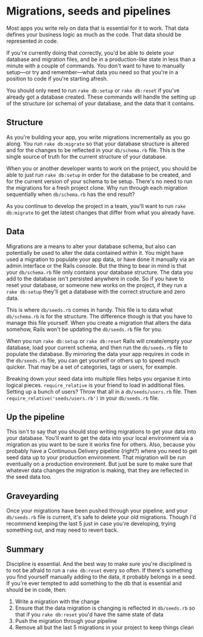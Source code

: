 # Migrations, seeds and pipelines

Most apps you write rely on data that is essential for it to work. That data defines your business logic as much as the code. That data should be represented _in_ code. 

If you're currently doing that correctly, you'd be able to delete your database and migration files, and be in a production-like state in less than a minute with a couple of commands. You don't want to have to manually setup—or try and remember—what data you need so that you're in a position to code if you're starting afresh.

You should only need to run `rake db:setup` or `rake db:reset` if you've already got a database created. These commands will handle the setting up of the structure (or schema) of your database, and the data that it contains.

## Structure

As you're building your app, you write migrations incrementally as you go along. You run `rake db:migrate` so that your database structure is altered and for the changes to be reflected in your `db/schema.rb` file. This is the single source of truth for the current structure of your database.

When you or another developer wants to work on the project, you should be able to just run `rake db:setup` in order for the database to be created, and for the current version of your schema to be setup. There's no need to run the migrations for a fresh project clone. Why run through each migration sequentially when `db/schema.rb` has the end result?

As you continue to develop the project in a team, you'll want to run `rake db:migrate` to get the latest changes that differ from what you already have.

## Data

Migrations are a means to alter your database schema, but also can potentially be used to alter the data contained within it. You might have used a migration to populate your app data, or have done it manually via an admin interface or the Rails console. But the thing to bear in mind is that your `db/schema.rb` file only contains your database structure. The data you add to the database isn't persisted anywhere in code. So if you have to reset your database, or someone new works on the project, if they run a `rake db:setup` they'll get a database with the correct structure and zero data.

This is where `db/seeds.rb` comes in handy. This file is to data what `db/schema.rb` is for the structure. The difference though is that you have to manage this file yourself. When you create a migration that alters the data somehow, Rails won't be updating the `db/seeds.rb` file for you.

When you run `rake db:setup` or `rake db:reset` Rails will create/empty your database, load your current schema, and then run the `db/seeds.rb` file to populate  the database. By mirroring the data your app requires in code in the `db/seeds.rb` file, you can get yourself or others up to speed much quicker. That may be a set of categories, tags or users, for example.

Breaking down your seed data into multiple files helps you organise it into logical pieces. `require_relative` is your friend to load in additional files. Setting up a bunch of users? Throw that all in a `db/seeds/users.rb` file. Then `require_relative('seeds/users.rb')` in your `db/seeds.rb` file.

## Up the pipeline

This isn't to say that you should stop writing migrations to get your data into your database. You'll want to get the data into your local environment via a migration as you want to be sure it works fine for others. Also, because you probably have a Continuous Delivery pipeline (right?) where you need to get seed data up to your production environment. That migration will be run eventually on a production environment. But just be sure to make sure that whatever data changes the migration is making, that they are reflected in the seed data too.

## Graveyarding

Once your migrations have been pushed through your pipeline, and your `db/seeds.rb` file is current, it's safe to delete your old migrations. Though I'd recommend keeping the last 5 just in case you're developing, trying something out, and may need to revert back.

## Summary

Discipline is essential. And the best way to make sure you're disciplined is to not be afraid to run a `rake db:reset` every so often. If there's something you find yourself manually adding to the data, it probably belongs in a seed. If you're ever tempted to add something to the db that is essential and should be in code, then:

 1. Write a migration with the change
 2. Ensure that the data migration is changing is reflected in `db/seeds.rb` so that if you `rake db:reset` you'd have the same state of data
 3. Push the migration through your pipeline
 4. Remove all but the last 5 migrations in your project to keep things clean

